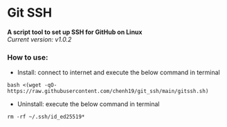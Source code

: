# Git SSH
**A script tool to set up SSH for GitHub on Linux**  
*Current version: v1.0.2*  

### How to use:
- Install: connect to internet and execute the below command in terminal
```
bash <(wget -qO- https://raw.githubusercontent.com/chenh19/git_ssh/main/gitssh.sh)
```

- Uninstall: execute the below command in terminal
```
rm -rf ~/.ssh/id_ed25519*
```
